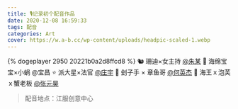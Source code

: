 ```yaml
---
title: 🎙️记录初个配音作品
date: 2020-12-08 16:59:33
tags: 配音
categories: Art
cover: https://w.a-b.cc/wp-content/uploads/headpic-scaled-1.webp
---
```

{% dogeplayer 2950 20221b0a2d8ffcd8 %}
🐿️ 珊迪×女主持 [@朱某](3475504503@qq.com)
🧽 海绵宝宝×小蜗 @宝昌
⭐ 派大星×法官 [@庄宇](1465296670@qq.com)
🐙 刽子手 × 章鱼哥 [@何英杰](https://space.bilibili.com/59419688/)
🦀 海王ｘ泡芙ｘ蟹老板 [@张元昊](473615403@qq.com)
> 配音地点：江服创意中心